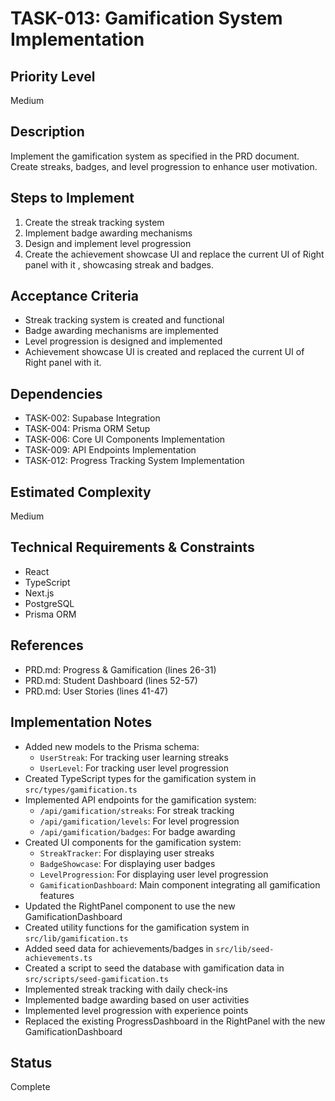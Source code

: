# TASK-013: Gamification System Implementation

## Priority Level
Medium

## Description
Implement the gamification system as specified in the PRD document. Create streaks, badges, and level progression to enhance user motivation.

## Steps to Implement
1. Create the streak tracking system
2. Implement badge awarding mechanisms
3. Design and implement level progression
4. Create the achievement showcase UI and replace the current UI of Right panel with it , showcasing streak and badges.

## Acceptance Criteria
- Streak tracking system is created and functional
- Badge awarding mechanisms are implemented
- Level progression is designed and implemented
- Achievement showcase UI is created and replaced the current UI of Right panel with it.

## Dependencies
- TASK-002: Supabase Integration
- TASK-004: Prisma ORM Setup
- TASK-006: Core UI Components Implementation
- TASK-009: API Endpoints Implementation
- TASK-012: Progress Tracking System Implementation

## Estimated Complexity
Medium

## Technical Requirements & Constraints
- React
- TypeScript
- Next.js
- PostgreSQL
- Prisma ORM

## References
- PRD.md: Progress & Gamification (lines 26-31)
- PRD.md: Student Dashboard (lines 52-57)
- PRD.md: User Stories (lines 41-47)

## Implementation Notes
- Added new models to the Prisma schema:
  - `UserStreak`: For tracking user learning streaks
  - `UserLevel`: For tracking user level progression
- Created TypeScript types for the gamification system in `src/types/gamification.ts`
- Implemented API endpoints for the gamification system:
  - `/api/gamification/streaks`: For streak tracking
  - `/api/gamification/levels`: For level progression
  - `/api/gamification/badges`: For badge awarding
- Created UI components for the gamification system:
  - `StreakTracker`: For displaying user streaks
  - `BadgeShowcase`: For displaying user badges
  - `LevelProgression`: For displaying user level progression
  - `GamificationDashboard`: Main component integrating all gamification features
- Updated the RightPanel component to use the new GamificationDashboard
- Created utility functions for the gamification system in `src/lib/gamification.ts`
- Added seed data for achievements/badges in `src/lib/seed-achievements.ts`
- Created a script to seed the database with gamification data in `src/scripts/seed-gamification.ts`
- Implemented streak tracking with daily check-ins
- Implemented badge awarding based on user activities
- Implemented level progression with experience points
- Replaced the existing ProgressDashboard in the RightPanel with the new GamificationDashboard

## Status
Complete
